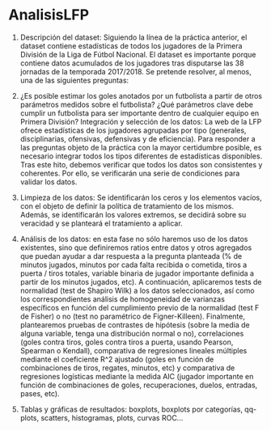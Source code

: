 # AnalisisLFP

1. Descripción del dataset: Siguiendo la línea de la práctica anterior, el dataset contiene estadísticas de todos los jugadores de la Primera División de la Liga de Fútbol Nacional. El dataset es importante porque contiene datos acumulados de los jugadores tras disputarse las 38 jornadas de la temporada 2017/2018. Se pretende resolver, al menos, una de las siguientes preguntas:

2. ¿Es posible estimar los goles anotados por un futbolista a partir de otros parámetros medidos sobre el futbolista?
¿Qué parámetros clave debe cumplir un futbolista para ser importante dentro de cualquier equipo en Primera División?
Integración y selección de los datos: La web de la LFP ofrece estadísticas de los jugadores agrupadas por tipo (generales, disciplinarias, ofensivas, defensivas y de eficiencia). Para responder a las preguntas objeto de la práctica con la mayor certidumbre posible, es necesario integrar todos los tipos diferentes de estadísticas disponibles. Tras este hito, debemos verificar que todos los datos son consistentes y coherentes. Por ello, se verificarán una serie de condiciones para validar los datos.

3. Limpieza de los datos: Se identificarán los ceros y los elementos vacíos, con el objeto de definir la política de tratamiento de los mismos. Además, se identificarán los valores extremos, se decidirá sobre su veracidad y se planteará el tratamiento a aplicar.

4. Análisis de los datos: en esta fase no sólo haremos uso de los datos existentes, sino que definiremos ratios entre datos y otros agregados que puedan ayudar a dar respuesta a la pregunta planteada (% de minutos jugados, minutos por cada falta recibida o cometida, tiros a puerta / tiros totales, variable binaria de jugador importante definida a partir de los minutos jugados, etc). A continuación, aplicaremos tests de normalidad (test de Shapiro Wilk) a los datos seleccionados, así como los correspondientes análisis de homogeneidad de varianzas específicos en función del cumplimiento previo de la normalidad (test F de Fisher) o no (test no paramétrico de Figner-Killeen). Finalmente, plantearemos pruebas de contrastes de hipótesis (sobre la media de alguna variable, tenga una distribución normal o no), correlaciones (goles contra tiros, goles contra tiros a puerta, usando Pearson, Spearman o Kendall), comparativa de regresiones lineales múltiples mediante el coeficiente R^2 ajustado (goles en función de combinaciones de tiros, regates, minutos, etc) y comparativa de regresiones logísticas mediante la medida AIC (jugador importante en función de combinaciones de goles, recuperaciones, duelos, entradas, pases, etc).

5. Tablas y gráficas de resultados: boxplots, boxplots por categorías, qq-plots, scatters, histogramas, plots, curvas ROC...
